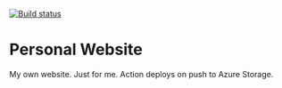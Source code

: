 [![Build status](https://dev.azure.com/benekuehn/PersWebsite/_apis/build/status/PersWebsite-CI-CD)](https://dev.azure.com/benekuehn/PersWebsite/_build/latest?definitionId=2)
# Personal Website
My own website. Just for me. Action deploys on push to Azure Storage.
